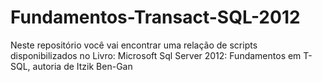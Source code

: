 # Fundamentos-Transact-SQL-2012
Neste repositório você vai encontrar uma relação de scripts disponibilizados no Livro: Microsoft Sql Server 2012: Fundamentos em T-SQL, autoria de Itzik Ben-Gan
